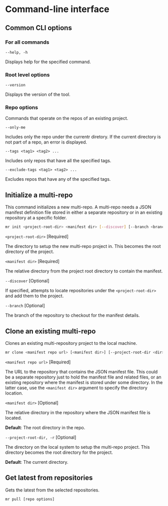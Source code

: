 # Command-line interface

## Common CLI options

### For all commands
`--help, -h`

Displays help for the specified command.

### Root level options
`--version`

Displays the version of the tool.

### Repo options
Commands that operate on the repos of an existing project.

`--only-me`

Includes only the repo under the currentr diretory. If the current directory is not part of a repo, an error is displayed.

`--tags <tag1> <tag2> ...`

Includes only repos that have all the specified tags.

`--exclude-tags <tag1> <tag2> ...`

Excludes repos that have any of the specified tags.

## Initialize a multi-repo
This command initializes a new multi-repo. A multi-repo needs a JSON manifest definition file stored in either a separate repository or in an existing repository at a specific folder.

```sh
mr init <project-root-dir> <manifest dir> [--discover] [--branch <branch name>]
```

`<project-root-dir>` [Required]

The directory to setup the new multi-repo project in. This becomes the root directory of the project.

`<manifest dir>` [Required]

The relative directory from the project root directory to contain the manifest.

`--discover` [Optional]

If specified, attempts to locate repositories under the `<project-root-dir>` and add them to the project.

`--branch` [Optional]

The branch of the repository to checkout for the manifest details.

## Clone an existing multi-repo
Clones an existing multi-repository project to the local machine.

```sh
mr clone <manifest repo url> [<manifest dir>] [--project-root-dir <dir>]
```

`<manifest repo url>` [Required]

The URL to the repository that contains the JSON manifest file. This could be a separate repository just to hold the manifest file and related files, or an existing repository where the manifest is stored under some directory. In the latter case, use the `<manifest dir>` argument to specify the directory location.

`<manifest dir>` [Optional]

The relative directory in the repository where the JSON manifest file is located.

**Default**: The root directory in the repo.

`--project-root-dir, -r` [Optional]

The directory on the local system to setup the multi-repo project. This directory becomes the root directory for the project.

**Default**: The current directory.

## Get latest from repositories
Gets the latest from the selected repositories.

```sh
mr pull [repo options]
```
